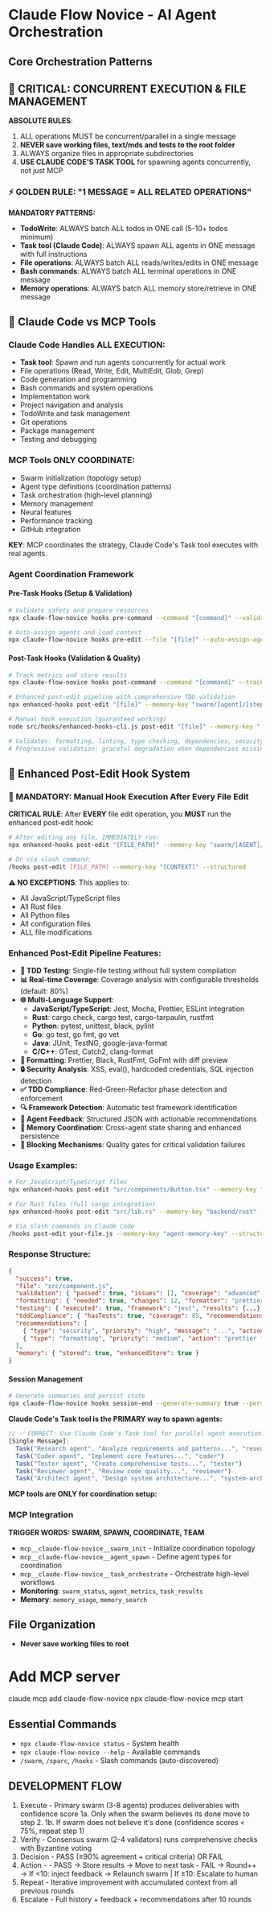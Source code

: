 # Claude Flow Novice - AI Agent Orchestration

## Core Orchestration Patterns

## 🚨 CRITICAL: CONCURRENT EXECUTION & FILE MANAGEMENT


**ABSOLUTE RULES**:
1. ALL operations MUST be concurrent/parallel in a single message
2. **NEVER save working files, text/mds and tests to the root folder**
3. ALWAYS organize files in appropriate subdirectories
4. **USE CLAUDE CODE'S TASK TOOL** for spawning agents concurrently, not just MCP

### ⚡ GOLDEN RULE: "1 MESSAGE = ALL RELATED OPERATIONS"

**MANDATORY PATTERNS:**
- **TodoWrite**: ALWAYS batch ALL todos in ONE call (5-10+ todos minimum)
- **Task tool (Claude Code)**: ALWAYS spawn ALL agents in ONE message with full instructions
- **File operations**: ALWAYS batch ALL reads/writes/edits in ONE message
- **Bash commands**: ALWAYS batch ALL terminal operations in ONE message
- **Memory operations**: ALWAYS batch ALL memory store/retrieve in ONE message

## 🎯 Claude Code vs MCP Tools

### Claude Code Handles ALL EXECUTION:
- **Task tool**: Spawn and run agents concurrently for actual work
- File operations (Read, Write, Edit, MultiEdit, Glob, Grep)
- Code generation and programming
- Bash commands and system operations
- Implementation work
- Project navigation and analysis
- TodoWrite and task management
- Git operations
- Package management
- Testing and debugging

### MCP Tools ONLY COORDINATE:
- Swarm initialization (topology setup)
- Agent type definitions (coordination patterns)
- Task orchestration (high-level planning)
- Memory management
- Neural features
- Performance tracking
- GitHub integration

**KEY**: MCP coordinates the strategy, Claude Code's Task tool executes with real agents.

### Agent Coordination Framework

#### Pre-Task Hooks (Setup & Validation)
```bash
# Validate safety and prepare resources
npx claude-flow-novice hooks pre-command --command "[command]" --validate-safety true --prepare-resources true

# Auto-assign agents and load context
npx claude-flow-novice hooks pre-edit --file "[file]" --auto-assign-agents true --load-context true
```

#### Post-Task Hooks (Validation & Quality)
```bash
# Track metrics and store results
npx claude-flow-novice hooks post-command --command "[command]" --track-metrics true --store-results true

# Enhanced post-edit pipeline with comprehensive TDD validation
npx enhanced-hooks post-edit "[file]" --memory-key "swarm/[agent]/[step]" --minimum-coverage 80 --structured

# Manual hook execution (guaranteed working)
node src/hooks/enhanced-hooks-cli.js post-edit "[file]" --memory-key "[key]" --structured

# Validates: formatting, linting, type checking, dependencies, security, tests, TDD compliance
# Progressive validation: graceful degradation when dependencies missing (beginner-friendly)
```

## 🎯 **Enhanced Post-Edit Hook System**

### **🚨 MANDATORY: Manual Hook Execution After Every File Edit**

**CRITICAL RULE**: After **EVERY** file edit operation, you **MUST** run the enhanced post-edit hook:

```bash
# After editing any file, IMMEDIATELY run:
npx enhanced-hooks post-edit "[FILE_PATH]" --memory-key "swarm/[AGENT]/[STEP]" --minimum-coverage 80 --structured

# Or via slash command:
/hooks post-edit [FILE_PATH] --memory-key "[CONTEXT]" --structured
```

**⚠️ NO EXCEPTIONS**: This applies to:
- All JavaScript/TypeScript files
- All Rust files
- All Python files
- All configuration files
- ALL file modifications

### **Enhanced Post-Edit Pipeline Features:**
- **🧪 TDD Testing**: Single-file testing without full system compilation
- **📊 Real-time Coverage**: Coverage analysis with configurable thresholds (default: 80%)
- **🌐 Multi-Language Support**:
  - **JavaScript/TypeScript**: Jest, Mocha, Prettier, ESLint integration
  - **Rust**: cargo check, cargo test, cargo-tarpaulin, rustfmt
  - **Python**: pytest, unittest, black, pylint
  - **Go**: go test, go fmt, go vet
  - **Java**: JUnit, TestNG, google-java-format
  - **C/C++**: GTest, Catch2, clang-format
- **🎨 Formatting**: Prettier, Black, RustFmt, GoFmt with diff preview
- **🔒 Security Analysis**: XSS, eval(), hardcoded credentials, SQL injection detection
- **✅ TDD Compliance**: Red-Green-Refactor phase detection and enforcement
- **🔍 Framework Detection**: Automatic test framework identification
- **🤖 Agent Feedback**: Structured JSON with actionable recommendations
- **💾 Memory Coordination**: Cross-agent state sharing and enhanced persistence
- **🚫 Blocking Mechanisms**: Quality gates for critical validation failures

### **Usage Examples:**
```bash
# For JavaScript/TypeScript files
npx enhanced-hooks post-edit "src/components/Button.tsx" --memory-key "frontend/button" --structured

# For Rust files (full cargo integration)
npx enhanced-hooks post-edit "src/lib.rs" --memory-key "backend/rust" --minimum-coverage 90 --structured

# Via slash commands in Claude Code
/hooks post-edit your-file.js --memory-key "agent-memory-key" --structured
```

### **Response Structure:**
```json
{
  "success": true,
  "file": "src/component.js",
  "validation": { "passed": true, "issues": [], "coverage": "advanced" },
  "formatting": { "needed": true, "changes": 12, "formatter": "prettier" },
  "testing": { "executed": true, "framework": "jest", "results": {...} },
  "tddCompliance": { "hasTests": true, "coverage": 85, "recommendations": [...] },
  "recommendations": [
    { "type": "security", "priority": "high", "message": "...", "action": "..." },
    { "type": "formatting", "priority": "medium", "action": "prettier file.js" }
  ],
  "memory": { "stored": true, "enhancedStore": true }
}
```

#### Session Management
```bash
# Generate summaries and persist state
npx claude-flow-novice hooks session-end --generate-summary true --persist-state true --export-metrics true
```
**Claude Code's Task tool is the PRIMARY way to spawn agents:**
```javascript
// ✅ CORRECT: Use Claude Code's Task tool for parallel agent execution
[Single Message]:
  Task("Research agent", "Analyze requirements and patterns...", "researcher")
  Task("Coder agent", "Implement core features...", "coder")
  Task("Tester agent", "Create comprehensive tests...", "tester")
  Task("Reviewer agent", "Review code quality...", "reviewer")
  Task("Architect agent", "Design system architecture...", "system-architect")
```

**MCP tools are ONLY for coordination setup:**
### MCP Integration
**TRIGGER WORDS: SWARM, SPAWN, COORDINATE, TEAM**
- `mcp__claude-flow-novice__swarm_init` - Initialize coordination topology
- `mcp__claude-flow-novice__agent_spawn` - Define agent types for coordination
- `mcp__claude-flow-novice__task_orchestrate` - Orchestrate high-level workflows
- **Monitoring**: `swarm_status`, `agent_metrics`, `task_results`
- **Memory**: `memory_usage`, `memory_search`

## File Organization
- **Never save working files to root**

# Add MCP server
claude mcp add claude-flow-novice npx claude-flow-novice mcp start


## Essential Commands
- `npx claude-flow-novice status` - System health
- `npx claude-flow-novice --help` - Available commands
- `/swarm`, `/sparc`, `/hooks` - Slash commands (auto-discovered)

## DEVELOPMENT FLOW 
  1. Execute - Primary swarm (3-8 agents) produces deliverables with confidence score
  1a. Only when the swarm believes its done move to step 2. 
  1b. If swarm does not believe it's done (confidence scores < 75%, repeat step 1)
  2. Verify - Consensus swarm (2-4 validators) runs comprehensive checks with Byzantine voting
  3. Decision - PASS (≥90% agreement + critical criteria) OR FAIL
  4. Action -
    - PASS → Store results → Move to next task
    - FAIL → Round++ → If <10: inject feedback → Relaunch swarm | If ≥10: Escalate to human
  5. Repeat - Iterative improvement with accumulated context from all previous rounds
  6. Escalate - Full history + feedback + recommendations after 10 rounds